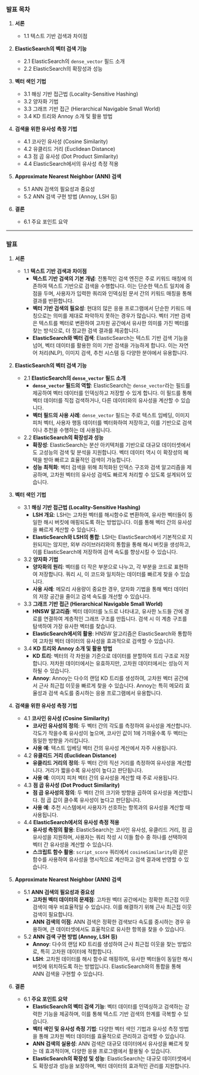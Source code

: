 ### 발표 목차

1. **서론**

   - 1.1 텍스트 기반 검색과 차이점

2. **ElasticSearch의 벡터 검색 기능**

   - 2.1 ElasticSearch의 `dense_vector` 필드 소개
   - 2.2 ElasticSearch의 확장성과 성능

3. **벡터 색인 기법**

   - 3.1 해싱 기반 접근법 (Locality-Sensitive Hashing)
   - 3.2 양자화 기법
   - 3.3 그래프 기반 접근 (Hierarchical Navigable Small World)
   - 3.4 KD 트리와 Annoy 소개 및 활용 방법

4. **검색을 위한 유사성 측정 기법**

   - 4.1 코사인 유사성 (Cosine Similarity)
   - 4.2 유클리드 거리 (Euclidean Distance)
   - 4.3 점 곱 유사성 (Dot Product Similarity)
   - 4.4 ElasticSearch에서의 유사성 측정 적용

5. **Approximate Nearest Neighbor (ANN) 검색**

   - 5.1 ANN 검색의 필요성과 중요성
   - 5.2 ANN 검색 구현 방법 (Annoy, LSH 등)

6. **결론**
   - 6.1 주요 포인트 요약

---

### 발표

1. **서론**

   - 1.1 **텍스트 기반 검색과 차이점**
     - **텍스트 기반 검색의 기본 개념**: 전통적인 검색 엔진은 주로 키워드 매칭에 의존하여 텍스트 기반으로 검색을 수행합니다. 이는 단순한 텍스트 일치에 중점을 두며, 사용자가 입력한 쿼리와 인덱싱된 문서 간의 키워드 매칭을 통해 결과를 반환합니다.
     - **벡터 기반 검색의 필요성**: 현대의 많은 응용 프로그램에서 단순한 키워드 매칭으로는 의미를 제대로 파악하지 못하는 경우가 많습니다. 벡터 기반 검색은 텍스트를 벡터로 변환하여 고차원 공간에서 유사한 의미를 가진 벡터를 찾는 방식으로, 더 정교한 검색 결과를 제공합니다.
     - **ElasticSearch와 벡터 검색**: ElasticSearch는 텍스트 기반 검색 기능을 넘어, 벡터 데이터를 활용한 의미 기반 검색을 가능하게 합니다. 이는 자연어 처리(NLP), 이미지 검색, 추천 시스템 등 다양한 분야에서 유용합니다.

2. **ElasticSearch의 벡터 검색 기능**

   - 2.1 **ElasticSearch의 `dense_vector` 필드 소개**
     - **`dense_vector` 필드의 역할**: ElasticSearch는 `dense_vector`라는 필드를 제공하여 벡터 데이터를 인덱싱하고 저장할 수 있게 합니다. 이 필드를 통해 벡터 데이터를 직접 검색하거나, 다른 데이터와의 유사성을 계산할 수 있습니다.
     - **벡터 필드의 사용 사례**: `dense_vector` 필드는 주로 텍스트 임베딩, 이미지 피처 벡터, 사용자 행동 데이터를 벡터화하여 저장하고, 이를 기반으로 검색이나 추천을 수행하는 데 사용됩니다.
   - 2.2 **ElasticSearch의 확장성과 성능**
     - **확장성**: ElasticSearch는 분산 아키텍처를 기반으로 대규모 데이터셋에서도 고성능의 검색 및 분석을 지원합니다. 벡터 데이터 역시 이 확장성의 혜택을 받아 빠르고 효율적인 검색이 가능합니다.
     - **성능 최적화**: 벡터 검색을 위해 최적화된 인덱스 구조와 검색 알고리즘을 제공하며, 고차원 벡터의 유사성 검색도 빠르게 처리할 수 있도록 설계되어 있습니다.

3. **벡터 색인 기법**

   - 3.1 **해싱 기반 접근법 (Locality-Sensitive Hashing)**
     - **LSH 개요**: LSH는 고차원 벡터를 해시함수로 변환하여, 유사한 벡터들이 동일한 해시 버킷에 매핑되도록 하는 방법입니다. 이를 통해 벡터 간의 유사성을 빠르게 계산할 수 있습니다.
     - **ElasticSearch와 LSH의 통합**: LSH는 ElasticSearch에서 기본적으로 지원되지는 않지만, 외부 라이브러리와의 통합을 통해 해시 버킷을 생성하고, 이를 ElasticSearch에 저장하여 검색 속도를 향상시킬 수 있습니다.
   - 3.2 **양자화 기법**
     - **양자화의 원리**: 벡터를 더 작은 부분으로 나누고, 각 부분을 코드로 표현하여 저장합니다. 쿼리 시, 이 코드와 일치하는 데이터를 빠르게 찾을 수 있습니다.
     - **사용 사례**: 메모리 사용량이 중요한 경우, 양자화 기법을 통해 벡터 데이터의 저장 공간을 줄이고 검색 속도를 개선할 수 있습니다.
   - 3.3 **그래프 기반 접근 (Hierarchical Navigable Small World)**
     - **HNSW 알고리즘**: 벡터 데이터를 노드로 나타내고, 유사한 노드들 간에 경로를 연결하여 계층적인 그래프 구조를 만듭니다. 검색 시 이 계층 구조를 탐색하여 가장 유사한 벡터를 찾습니다.
     - **ElasticSearch에서의 활용**: HNSW 알고리즘은 ElasticSearch와 통합하여 고차원 벡터 데이터의 유사성을 효과적으로 검색할 수 있습니다.
   - 3.4 **KD 트리와 Annoy 소개 및 활용 방법**
     - **KD 트리**: 벡터의 각 차원을 기준으로 데이터를 분할하여 트리 구조로 저장합니다. 저차원 데이터에서는 유효하지만, 고차원 데이터에서는 성능이 저하될 수 있습니다.
     - **Annoy**: Annoy는 다수의 랜덤 KD 트리를 생성하여, 고차원 벡터 공간에서 근사 최근접 이웃을 빠르게 찾을 수 있습니다. Annoy는 특히 메모리 효율성과 검색 속도를 중시하는 응용 프로그램에서 유용합니다.

4. **검색을 위한 유사성 측정 기법**

   - 4.1 **코사인 유사성 (Cosine Similarity)**
     - **코사인 유사성의 정의**: 두 벡터 간의 각도를 측정하여 유사성을 계산합니다. 각도가 작을수록 유사성이 높으며, 코사인 값이 1에 가까울수록 두 벡터는 동일한 방향을 가리킵니다.
     - **사용 예**: 텍스트 임베딩 벡터 간의 유사성 계산에서 자주 사용됩니다.
   - 4.2 **유클리드 거리 (Euclidean Distance)**
     - **유클리드 거리의 정의**: 두 벡터 간의 직선 거리를 측정하여 유사성을 계산합니다. 거리가 짧을수록 유사성이 높다고 판단됩니다.
     - **사용 예**: 이미지 피처 벡터 간의 유사성을 계산할 때 주로 사용됩니다.
   - 4.3 **점 곱 유사성 (Dot Product Similarity)**
     - **점 곱 유사성의 정의**: 두 벡터 간의 크기와 방향을 곱하여 유사성을 계산합니다. 점 곱 값이 클수록 유사성이 높다고 판단됩니다.
     - **사용 예**: 추천 시스템에서 사용자가 선호하는 항목과의 유사성을 계산할 때 사용됩니다.
   - 4.4 **ElasticSearch에서의 유사성 측정 적용**
     - **유사성 측정의 활용**: ElasticSearch는 코사인 유사성, 유클리드 거리, 점 곱 유사성을 지원하며, 사용자는 쿼리 작성 시 이들 함수 중 하나를 선택하여 벡터 간 유사성을 계산할 수 있습니다.
     - **스크립트 함수 활용**: `script_score` 쿼리에서 `cosineSimilarity`와 같은 함수를 사용하여 유사성을 명시적으로 계산하고 검색 결과에 반영할 수 있습니다.

5. **Approximate Nearest Neighbor (ANN) 검색**

   - 5.1 **ANN 검색의 필요성과 중요성**
     - **고차원 벡터 데이터의 문제점**: 고차원 벡터 공간에서는 정확한 최근접 이웃 검색이 매우 비효율적일 수 있습니다. 이를 해결하기 위해 근사 최근접 이웃 검색이 필요합니다.
     - **ANN 검색의 이점**: ANN 검색은 정확한 검색보다 속도를 중시하는 경우 유용하며, 큰 데이터셋에서도 효율적으로 유사한 항목을 찾을 수 있습니다.
   - 5.2 **ANN 검색 구현 방법 (Annoy, LSH 등)**
     - **Annoy**: 다수의 랜덤 KD 트리를 생성하여 근사 최근접 이웃을 찾는 방법으로, 특히 고차원 데이터에 적합합니다.
     - **LSH**: 고차원 데이터를 해시 함수로 매핑하여, 유사한 벡터들이 동일한 해시 버킷에 위치하도록 하는 방법입니다. ElasticSearch와의 통합을 통해 ANN 검색을 구현할 수 있습니다.

6. **결론**
   - 6.1 **주요 포인트 요약**
     - **ElasticSearch의 벡터 검색 기능**: 벡터 데이터를 인덱싱하고 검색하는 강력한 기능을 제공하며, 이를 통해 텍스트 기반 검색의 한계를 극복할 수 있습니다.
     - **벡터 색인 및 유사성 측정 기법**: 다양한 벡터 색인 기법과 유사성 측정 방법을 통해 고차원 벡터 데이터를 효율적으로 관리하고 검색할 수 있습니다.
     - **ANN 검색의 실용성**: ANN 검색은 대규모 데이터에서 유사성을 빠르게 찾는 데 효과적이며, 다양한 응용 프로그램에서 활용될 수 있습니다.
     - **ElasticSearch의 확장성 및 성능**: ElasticSearch는 대규모 데이터셋에서도 확장성과 성능을 보장하며, 벡터 데이터의 효과적인 관리를 지원합니다.
